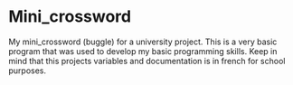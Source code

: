 # Mini_crossword

My mini_crossword (buggle) for a university project. This is a very basic program that was used to develop my basic programming skills. Keep in mind that this projects variables and documentation is in french for school purposes.
